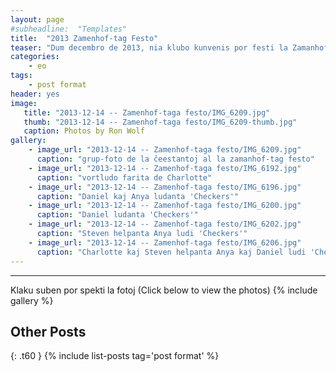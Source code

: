 ```yaml
---
layout: page
#subheadline:  "Templates"
title:  "2013 Zamenhof-tag Festo"
teaser: "Dum decembro de 2013, nia klubo kunvenis por festi la Zamanhof-tag festo.  Kelkaj da ni kunvenis ĉe la hejmo de Filipo kaj Elizabeto kun manĝo, kuko, drinko, kaj kantoj.  La tempo estis ĝuita de ĉiuj."
categories:
    - eo
tags:
    - post format
header: yes
image:
   title: "2013-12-14 -- Zamenhof-taga festo/IMG_6209.jpg"
   thumb: "2013-12-14 -- Zamenhof-taga festo/IMG_6209-thumb.jpg"
   caption: Photos by Ron Wolf
gallery:
    - image_url: "2013-12-14 -- Zamenhof-taga festo/IMG_6209.jpg"
      caption: "grup-foto de la ĉeestantoj al la zamanhof-tag festo"
    - image_url: "2013-12-14 -- Zamenhof-taga festo/IMG_6192.jpg"
      caption: "vortludo farita de Charlotte"
    - image_url: "2013-12-14 -- Zamenhof-taga festo/IMG_6196.jpg"
      caption: "Daniel kaj Anya ludanta 'Checkers'"
    - image_url: "2013-12-14 -- Zamenhof-taga festo/IMG_6200.jpg"
      caption: "Daniel ludanta 'Checkers'"
    - image_url: "2013-12-14 -- Zamenhof-taga festo/IMG_6202.jpg"
      caption: "Steven helpanta Anya ludi 'Checkers'"
    - image_url: "2013-12-14 -- Zamenhof-taga festo/IMG_6206.jpg"
      caption: "Charlotte kaj Steven helpanta Anya kaj Daniel ludi 'Checkers'"
---
```

<!--more-->
--------------------------
Klaku suben por spekti la fotoj (Click below to view the photos)
{% include gallery %}


## Other Posts
{: .t60 }
{% include list-posts tag='post format' %}
